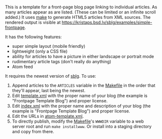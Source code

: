 This is a template for a front-page blog page linking to individual
articles.  As many articles appear as are listed.  (These can be limited
or an infinite scroll added.) It uses
[make](https://man.openbsd.org/make.1) to generate HTML5 articles from
XML sources.  The rendered output is visible at
https://kristaps.bsd.lv/sblg/examples/simple-frontpage.

It has the following features:

- super simple layout (mobile friendly)
- lightweight (only a CSS file)
- ability for articles to have a picture in either landscape or portrait
  mode
- rudimentary article tags (don't really do anything)
- Atom feed

It requires the newest version of [sblg](https://kristaps.bsd.lv/sblg).
To use:

1. Append articles to the `ARTICLES` variable in the
	[Makefile](Makefile) in the order that they'll appear, last
	being the newest.
2. Edit [template.xml](template.xml) with the proper name of your blog
	(the example is "Frontpage Template Blog") and proper license.
3. Edit [index.xml](index.xml) with the proper name and description of
	your blog (the example is "Frontpage Template Blog") and proper
	license.
4. Edit the URLs in [atom-template.xml](atom-template.xml).
5. To directly publish, modify the [Makefile](Makefile)'s `WWWDIR`
	variable to a web server root and run `make installwww`.  Or
	install into a staging directory and copy from there.
